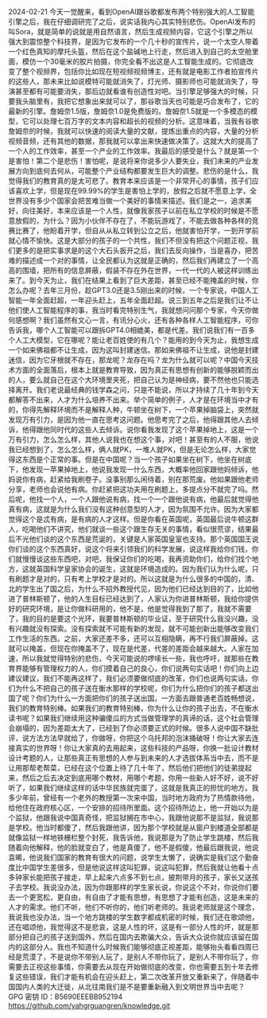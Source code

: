 2024-02-21
今天一觉醒来，看到OpenAI跟谷歌都发布两个特别强大的人工智能引擎之后，我在仔细调研完了之后，说实话我内心其实特别悲伤。OpenAI发布的叫Sora，就是简单的说就是用自然语言，然后生成视频内容，它这个引擎之所以强大到震惊整个科技界，是因为它发布的一个几十秒的宣传片，说一个太空人带着一个红色真知的摩托头盔，然后在这个盐碱地上行走，然后进入到自己的太空舱里面，模仿一个30毫米的胶片拍摄，你完全看不出这是人工智能生成的。它彻底改变了整个视频界，包括你比如现在短视频视频博主，还有就是电影工作者拍宣传片的这些人，那未来比如说模特可能就消失了，灯光师、摄影师也可能就消失了，导演甚至都有可能要消失，那后边就看谁有创造性对吧。当引擎足够强大的时候，只要我头脑里有，我把它想象出来就可以了，那谷歌当天也可能是巧合发布了，它的最新的引擎。詹姆奈1.5版，詹姆奈1.0是免费版的。詹姆奈1.5就是一个多模态的模型，它可以处理七百万字的文本内容和超长的视频的分析。这意味着，当我有谷歌詹姆奈的时候，我就可以快速的阅读大量的文献，提炼出重点的内容，大量的分析视频音频，还有其他的数据，那我就可以拿出来快速做决策了。这就大大的提高了一个人的工作效率，甚至一个产业的工作效率。我最后的感受是什么？就是第一个是害怕！第二个是悲伤！害怕呢，是说将来你说多少人要失业，我们未来的产业发展方向到底何去何从，可能整个产业结构都要发生巨大的调整。悲伤的是什么，我觉得我们的教育真的是太可悲了。教育本来应该是一个非常开心的事情，孩子们应该喜欢上学，但是现在99.99%的学生是害怕上学的，放假之后就不愿意上学，全世界没有多少个国家会把苦难当做一个美好的事情来描述。我们是之一，追求美好，向往美好，本来应该是一个人性，就像我家孩子以前在私立学校的时候是不愿意放假的，为什么？因为小伙伴不存在了，不能玩游戏了，不能去做各种各样的竞赛比赛了，他盼着开学，但自从从私立转到公立之后，他就害怕开学，一到开学前就心情不愉快。这是大部分的孩子的一个共性，我们不但没有把这个问题正视，我们更多的是把实事求是的这个大石头扳开之后，我们去反向操作，当是喜办，把苦难的描述成一个对的事情，让全民都认为这就是正确的，然后我们再建立了一个高高的围墙，把所有的信息屏蔽，假装不存在外在世界，一代一代的人被这样训练出来了。到今天为止，我们在结果上看到了巨大差距，甚至已经不能掩盖的时候，你怎么办呢？去年三月份，趁GPT3.0还是3.5刚出来的时候，一个专家说，中国人工智能一年全面赶超，一年迎头赶上，五年全面赶超。说三到五年之后是我们让不让他们使人工智能程序的事，我当时看完特别生气，我就想问问那个专家，今天你做何感想啊？我们虽然有文心一言，有讯分心火，还有各种各样人工智能程序，可你告诉我，哪个人工智能可以跟拆GPT4.0相媲美，都是代差。我们说我们有一百多个人工大模型，它在哪呢？能让老百姓使的有几个？能用的到今天为止，我想生成一个如来佛祖都不让生成，因为这叫封建迷信。那如来佛祖不让生成，说他是封建迷信，因为它牙根就不存在，那龙呢？龙存在吗？龙为什么就可以呢？中国今天技术方面的全面落后，根本上就是教育导致，因为真正有思想有创新的能够脱颖而出的人，要么就自己在这个大环境里夹死，把自己认为是神经病，要不然他也只能选择离开。我们老说最经典的钱学森之问，只是不能说，所以才持续了几十年到今天都解答不出来，人才为什么培养不出来。举个简单的例子，人才是在环境当中才有的，你得先解释环境而不是解释人种，牛顿坐在树下，一个苹果掉脑袋上，突然就发现万有引力，是因为他一直在思考这问题。他思考完了之后，他得跟其他人去倾诉，他得跟他同时代的这些人去倾诉。说你看我发现了这个苹果掉地上，这是一个万有引力，怎么怎么样，其他人说我也在想这个事，对吧！甚至有的人不服，他说我已经想到了，怎么怎么样，俩人就PK，一堆人就PK，但是无论怎么样，大家觉得这东西是个正常的事。但是在中国呢？当一个孩子如果坐在树下，他坐在树底下，他发现一苹果掉地上，他说我发现一什么东西，大概率他回家跟他妈倾诉，他妈说你有病，赶紧给我刷卷子。没事别那么闲待着，别在那荒废。他如果跟他老师分享，老师也会说他有病。你赶紧把这功夫用在刷题上，多提点分不就完了吗。然后呢，他找一个人，一个人跟他说有病，找一个一个跟他说有病，他最后就觉得他真有病，这就是为什么我们没有这种创意型的人才，因为氛围不允许。因为大家都觉得这个是忒有病，是有病的人才这样。但是你看在英国呢，英国最后说牛顿这群人，吃喝他们不讲究，他们就谈一些这个跟生存无关的事情，看似很荒谬，结果最后不光他们谈的这个东西是荒诞的，关键是人家英国皇室也支持。那个英国国王说你们谈的这个东西真好，说这个将来引领我们的科学发展，说这样我给你们钱，你们就慢慢谈这些东西吧，对吧，我保证你们的吃喝，我再资助你们，给你们找个地方，这就英国科学皇家协会的诞生，这就是环境造成的。因为我们认为什么呢，只有刷题才是对的，只有考上学校才是对的。所以这就是为什么很多的中国的，清、北的学生出了国之后，为什么不招外教授代见，因为他们已经达到目的了，比如他进了普林斯顿了，他的人生目标已经达到了，人家认为你进普林斯顿，我给你提供好的研究环境，是让你做科研用的，他不是，他是觉得我到了那了，我就不需要了，我的目的是要这个光环，我要普林斯顿的毕业证，至于研究什么我没兴趣，没有兴趣就没有探索。没有探索就不可能有新的发现，就不可能创新出能够改变我们工作生活的东西。之前，大家还差不多，还可以互相隐瞒，再不行我们屏蔽掉。这就可以掩盖，但现在你掩盖不了，现在是代差，代差的差距会越来越大。人家在加速，所以我就觉得特别的悲伤，今天可能说的啰嗦长一些，我也呼吁，就那些在教育界能够有管理权力的人，你们摸着自己的良心，你们说两句实话吧！你们向上边建议建议，我们不能再这样了，我们必须要做彻底的改革，你们也说两句实话，你们为什么不把自己的孩子送在衡水那样的学校呢，你们为什么把你们的孩子都送出国了呢？你们为什么一方面把你们的孩子送出国，一方面去跟普通老百姓畅想说，我们的教育特别棒。如果我们的教育特别棒，你为什么让你的孩子出去，不在衡水读书呢？如果我们继续用这种骗傻瓜的方式当做管理学的真谛的话，这个社会管理会崩塌的，因为差距太大了，已经到了你必须要正式的时候。很多人说中国不缺批评，说方法方法早就给了，你做呀，你把这个乌托邦的泡沫捅破呀！你让大家去连接真实的世界呀！你让大家真的去用起来，这些科技的产品呀，你换一批设计教材设计考题的人，让那些真正有思想的人参与到未来的人才选拔体系当中去，而不是让用那帮老帮菜，已经在这个位置上待了几十年了，然后他们把他们的徒弟提起来，然后之后去决定到底用哪个教材，用哪个考题，你用一些新人好不好，说不好听了，如果我们继续这样的话中华民族就完蛋了，这就是我真正的担忧的地方。我多少年前，曾经有一个老外的教授第一次来中国，当时地方政府为了热情款待他，给他住在政府核心区，一个安排的招待所里面。这个招待所边上，他一开始以为是个监狱，他跟我说中国真奇怪，把监狱搁在市中心，我跟他说那不是监狱，我说那是学校。他当时都傻了，然后我跟他讲，因为那个学校就是从窗户到楼道全部都是就像监狱一样地铁栅栏整个封死，我告诉他，我说那是为了防止学生跳楼，然后我随着向他解释，他的脸就变白了，他是真傻了，他不是假傻，他最后跟我说，他说袁晞，他说我们国家的教育有很大的问题，说学生太懒了，说确实是我们这个勤奋度比中国学生差很多，但是他说这样这叫犯罪，说这叫犯罪，然后我就让他看十点多钟家长能把孩子接走，早上起来六点多不到七点，披荆带月的孩子，家长又送孩子去学校。我说没办法，因为你跟那样的学生家长说，你说这个不对，你说你们要去一个更宽松，更自由，有自由了才能有思想，有思想了才能有创造，这是未来的人才的需求。他们不听，他们不听你的，他们听老师的。我说老师就是这个理念，我说我也没办法，当一个地方跳楼的学生数字都成机密的时候，我们还在歌颂他，还在唱颂他，我觉得这不是悲哀，这是人性的坏，这是有一部分人性的坏，就是那部分把自己的孩子送到国外，然后在国内去欺骗大众，告诉大众说你就应该留在国内的这部分人。我也不知道什么时候我们能够彻底正视差距，能够抬头看看四周已经是荒漠了，不是说你不带别人玩了，是别人不带你玩了，是别人不带你玩了，你需要去正视这些事情，你需要去从现在开始做彻底的改变，你也需要五到十年去修复这些错误，我们才能有机会在迎头赶上，第二次改革开放又重新来了，伴随着中国国内人类的大迁徙，从北往南我们是不是要重新融入到文明世界当中去呢？
GPG 密钥 ID：B5690EEEBB952194
https://github.com/yahgrguangren/knowledge.git
